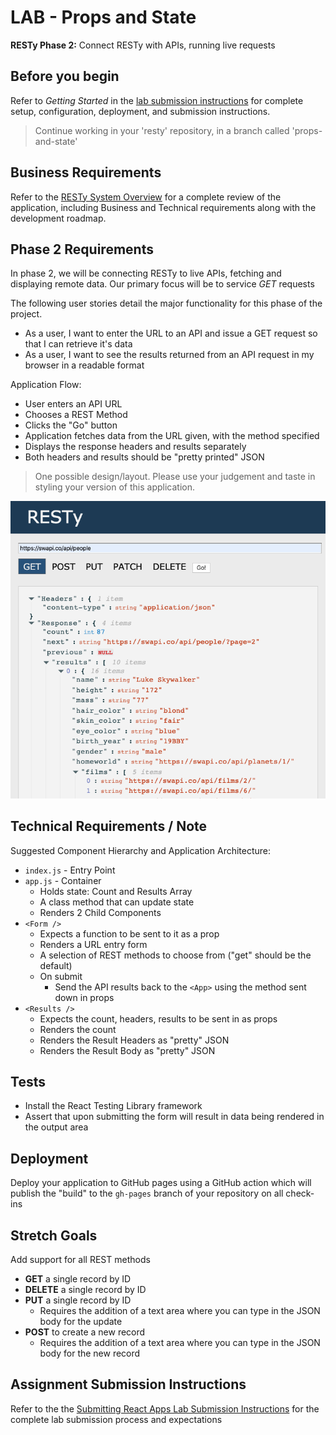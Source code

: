 # LAB - Props and State

**RESTy Phase 2:** Connect RESTy with APIs, running live requests

## Before you begin

Refer to *Getting Started*  in the [lab submission instructions](../../../reference/submission-instructions/labs/README.md) for complete setup, configuration, deployment, and submission instructions.

> Continue working in your 'resty' repository, in a branch called 'props-and-state'

## Business Requirements

Refer to the [RESTy System Overview](../../apps-and-libraries/resty/README.md) for a complete review of the application, including Business and Technical requirements along with the development roadmap.

## Phase 2 Requirements

In phase 2, we will be connecting RESTy to live APIs, fetching and displaying remote data. Our primary focus will be to service *GET* requests

The following user stories detail the major functionality for this phase of the project.

- As a user, I want to enter the URL to an API and issue a GET request so that I can retrieve it's data
- As a user, I want to see the results returned from an API request in my browser in a readable format

Application Flow:

- User enters an API URL
- Chooses a REST Method
- Clicks the  "Go" button
- Application fetches data from the URL given, with the method specified
- Displays the response headers and results separately
- Both headers and results should be "pretty printed" JSON

> One possible design/layout. Please use your judgement and taste in styling your version of this application.

![Resty](resty.png)

## Technical Requirements / Note

Suggested Component Hierarchy and Application Architecture:

- `index.js` - Entry Point
- `app.js` - Container
  - Holds state: Count and Results Array
  - A class method that can update state
  - Renders 2 Child Components
- `<Form />`
  - Expects a function to be sent to it as a prop
  - Renders a URL entry form
  - A selection of REST methods to choose from ("get" should be the default)
  - On submit
    - Send the API results back to the `<App>` using the method sent down in props
- `<Results />`
  - Expects the count, headers, results to be sent in as props
  - Renders the count
  - Renders the Result Headers as "pretty" JSON
  - Renders the Result Body as "pretty" JSON

## Tests

- Install the React Testing Library framework
- Assert that upon submitting the form will result in data being rendered in the output area

## Deployment

Deploy your application to GitHub pages using a GitHub action which will publish the "build" to the `gh-pages` branch of your repository on all check-ins

## Stretch Goals

Add support for all REST methods

- **GET** a single record by ID
- **DELETE** a single record by ID
- **PUT** a single record by ID
  - Requires the addition of a text area where you can type in the JSON body for the update
- **POST** to create a new record
  - Requires the addition of a text area where you can type in the JSON body for the new record

## Assignment Submission Instructions

Refer to the the [Submitting React Apps Lab Submission Instructions](../../../reference/submission-instructions/labs/react-apps.md) for the complete lab submission process and expectations
